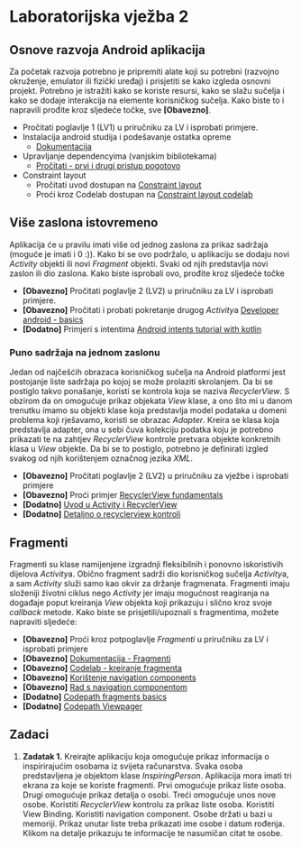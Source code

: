 # Laboratorijska vježba 2

## Osnove razvoja Android aplikacija

Za početak razvoja potrebno je pripremiti alate koji su potrebni (razvojno okruženje, emulator ili fizički uređaj) i prisjetiti se kako izgleda osnovni projekt. Potrebno je istražiti kako se koriste resursi, kako se slažu sučelja i kako se dodaje interakcija na elemente korisničkog sučelja. Kako biste to i napravili prođite kroz sljedeće točke, sve **[Obavezno]**. 

* Pročitati poglavlje 1 (LV1) u priručniku za LV i isprobati primjere.
* Instalacija android studija i podešavanje ostatka opreme
	* [Dokumentacija](https://developer.android.com/studio/install)	
* Upravljanje dependencyima (vanjskim bibliotekama)
	* [Pročitati - prvi i drugi pristup pogotovo](https://proandroiddev.com/how-to-manage-dependencies-in-multi-module-project-84620afbb415)
* Constraint layout
	* Pročitati uvod dostupan na [Constraint layout](			https://medium.com/exploring-android/exploring-the-new-android-constraintlayout-eed37fe8d8f1)
	* Proći kroz Codelab dostupan na [Constraint layout codelab](https://codelabs.developers.google.com/codelabs/constraint-layout/index.html#0)

## Više zaslona istovremeno

Aplikacija će u pravilu imati više od jednog zaslona za prikaz sadržaja (moguće je imati i 0 :)). Kako bi se ovo podržalo,  u aplikaciju se dodaju novi *Activity* objekti ili novi *Fragment* objekti. Svaki od njih predstavlja novi zaslon ili dio zaslona. Kako biste isprobali ovo, prođite kroz sljedeće točke

* **[Obavezno]** Pročitati poglavlje 2 (LV2) u priručniku za LV i isprobati primjere.
* **[Obavezno]** Pročitati i probati pokretanje drugog *Activity*a [Developer android - basics](https://developer.android.com/training/basics/firstapp/starting-activity)
* **[Dodatno]** Primjeri s intentima [Android intents tutorial with kotlin](https://www.raywenderlich.com/4700198-android-intents-tutorial-with-kotlin)


### Puno sadržaja na jednom zaslonu

Jedan od najčešćih obrazaca korisničkog sučelja na Android platformi jest postojanje liste sadržaja po kojoj se može prolaziti skrolanjem. Da bi se postiglo takvo ponašanje, koristi se kontrola koja se naziva *RecyclerView*. S obzirom da on omogućuje prikaz objekata *View* klase, a ono što mi u danom trenutku imamo su objekti klase koja predstavlja model podataka u domeni problema koji rješavamo, koristi se obrazac *Adapter*. Kreira se klasa koja predstavlja adapter, ona u sebi čuva kolekciju podatka koju je potrebno prikazati te na zahtjev *RecyclerView* kontrole pretvara objekte konkretnih klasa u *View* objekte. Da bi se to postiglo, potrebno je definirati izgled svakog od njih korištenjem označnog jezika *XML*. 

* **[Obavezno]** Pročitati poglavlje 2 (LV2) u priručniku za vježbe i isprobati primjere
* **[Obavezno]** Proći primjer [RecyclerView fundamentals](https://codelabs.developers.google.com/codelabs/kotlin-android-training-recyclerview-fundamentals/#0)
* **[Dodatno]** [Uvod u Activity i RecyclerView]( https://www.raywenderlich.com/2705552-introduction-to-android-activities-with-kotlin)
* **[Dodatno]** [Detaljno o recyclerview kontroli](https://guides.codepath.com/android/using-the-recyclerview)

## Fragmenti

Fragmenti su klase namijenjene izgradnji fleksibilnih i ponovno iskoristivih dijelova *Activity*a. Obično fragment sadrži dio korisničkog sučelja *Activity*a, a sam *Activity* služi samo kao okvir za držanje fragmenata. Fragmenti imaju složeniji životni ciklus nego *Activity* jer imaju mogućnost reagiranja na događaje poput kreiranja *View* objekta koji prikazuju i slično kroz svoje *callback* metode. Kako biste se prisjetili/upoznali s fragmentima, možete napraviti sljedeće:

* **[Obavezno]** Proći kroz potpoglavlje *Fragmenti* u priručniku za LV i isprobati primjere
* **[Obavezno]** [Dokumentacija - Fragmenti](https://developer.android.com/guide/components/fragments)
* **[Obavezno]** [Codelab - kreiranje fragmenta](https://google.dev/codelabs/kotlin-android-training-create-and-add-fragment#0)
* **[Obavezno]** [Korištenje navigation components](https://developer.android.com/guide/navigation/navigation-pass-data)
* **[Obavezno]** [Rad s navigation componentom](https://medium.com/nybles/android-navigation-component-3200e741f816)
* **[Dodatno]** [Codepath fragments basics](https://github.com/codepath/android_guides/wiki/Creating-and-Using-Fragments)
* **[Dodatno]** [Codepath Viewpager](https://guides.codepath.com/android/google-play-style-tabs-using-tablayout)

## Zadaci

1. **Zadatak 1.** Kreirajte aplikaciju koja omogućuje prikaz informacija o inspirirajućim osobama iz svijeta računarstva. Svaka osoba predstavljena je objektom klase *InspiringPerson*. Aplikacija mora imati tri ekrana za koje se koriste fragmenti. Prvi omogućuje prikaz liste osoba. Drugi omogućuje prikaz detalja o osobi. Treći omogućuje unos nove osobe. Koristiti *RecyclerView* kontrolu za prikaz liste osoba. Koristiti View Binding. Koristiti navigation component. Osobe držati u bazi u memoriji. Prikaz unutar liste treba prikazati ime osobe i datum rođenja. Klikom na detalje prikazuju te informacije te nasumičan citat te osobe.

